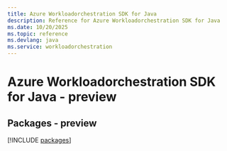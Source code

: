 ```yaml
---
title: Azure Workloadorchestration SDK for Java
description: Reference for Azure Workloadorchestration SDK for Java
ms.date: 10/20/2025
ms.topic: reference
ms.devlang: java
ms.service: workloadorchestration
---
```

# Azure Workloadorchestration SDK for Java - preview
## Packages - preview
[!INCLUDE [packages](workloadorchestration-index.md)]